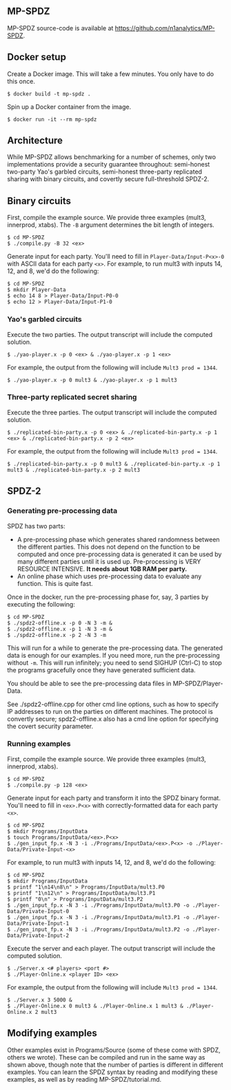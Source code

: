 ## MP-SPDZ

MP-SPDZ source-code is available at https://github.com/n1analytics/MP-SPDZ.

## Docker setup

Create a Docker image. This will take a few minutes. You only have to do this
once.
```
$ docker build -t mp-spdz .
```

Spin up a Docker container from the image.
```
$ docker run -it --rm mp-spdz
```

## Architecture

While MP-SPDZ allows benchmarking for a number of schemes, only two implementations provide a security guarantee throughout: semi-honest two-party Yao's garbled circuits, semi-honest three-party replicated sharing with binary circuits, and covertly secure full-threshold SPDZ-2.

## Binary circuits

First, compile the example source. We provide three examples (mult3, innerprod,
xtabs). The `-B` argument determines the bit length of integers.
```
$ cd MP-SPDZ
$ ./compile.py -B 32 <ex>
```

Generate input for each party.
You'll need to fill in `Player-Data/Input-P<x>-0` with ASCII data for each party
`<x>`.
For example, to run mult3 with inputs 14, 12, and 8, we'd do the following:
```
$ cd MP-SPDZ
$ mkdir Player-Data
$ echo 14 8 > Player-Data/Input-P0-0
$ echo 12 > Player-Data/Input-P1-0
```

### Yao's garbled circuits

Execute the two parties. The output transcript will include the
computed solution.
``` 
$ ./yao-player.x -p 0 <ex> & ./yao-player.x -p 1 <ex>
```

For example, the output from the following will include `Mult3 prod = 1344`. 
```
$ ./yao-player.x -p 0 mult3 & ./yao-player.x -p 1 mult3
```

### Three-party replicated secret sharing

Execute the three parties. The output transcript will include the
computed solution.
``` 
$ ./replicated-bin-party.x -p 0 <ex> & ./replicated-bin-party.x -p 1 <ex> & ./replicated-bin-party.x -p 2 <ex>
```

For example, the output from the following will include `Mult3 prod = 1344`. 
```
$ ./replicated-bin-party.x -p 0 mult3 & ./replicated-bin-party.x -p 1 mult3 & ./replicated-bin-party.x -p 2 mult3
```

## SPDZ-2

### Generating pre-processing data

SPDZ has two parts:
- A pre-processing phase which generates shared randomness between the different parties. 
    This does not depend on the function to be computed and once pre-processing data is generated
    it can be used by many different parties until it is used up. 
    Pre-processing is VERY RESOURCE INTENSIVE. **It needs about 1GB RAM per party.**
- An online phase which uses pre-processing data to evaluate any function. This is quite fast.

Once in the docker, run the pre-processing phase for, say, 3 parties by executing the following:
```
$ cd MP-SPDZ
$ ./spdz2-offline.x -p 0 -N 3 -m &
$ ./spdz2-offline.x -p 1 -N 3 -m &
$ ./spdz2-offline.x -p 2 -N 3 -m
```

This will run for a while to generate the pre-processing data. The generated data is enough for our examples. If you need more, run the pre-processing without `-m`. This will run infinitely; you need to send SIGHUP (Ctrl-C) to stop the programs gracefully once they have generated sufficient data.

You should be able to see the pre-processing data files in MP-SPDZ/Player-Data.

See ./spdz2-offline.cpp for other cmd line options, such as how to specify IP addresses to run on the parties on different machines. The protocol is convertly secure; spdz2-offline.x also has a cmd line option for specifying the covert security parameter.

### Running examples

First, compile the example source. We provide three examples (mult3, innerprod,
xtabs).
```
$ cd MP-SPDZ
$ ./compile.py -p 128 <ex>
```

Generate input for each party and transform it into the SPDZ binary format.
You'll need to fill in `<ex>.P<x>` with correctly-formatted data for each party
`<x>`.
```
$ cd MP-SPDZ
$ mkdir Programs/InputData
$ touch Programs/InputData/<ex>.P<x> 
$ ./gen_input_fp.x -N 3 -i ./Programs/InputData/<ex>.P<x> -o ./Player-Data/Private-Input-<x>
```

For example, to run mult3 with inputs 14, 12, and 8, we'd do the following:
```
$ cd MP-SPDZ
$ mkdir Programs/InputData
$ printf "1\n14\n8\n" > Programs/InputData/mult3.P0 
$ printf "1\n12\n" > Programs/InputData/mult3.P1 
$ printf "0\n" > Programs/InputData/mult3.P2 
$ ./gen_input_fp.x -N 3 -i ./Programs/InputData/mult3.P0 -o ./Player-Data/Private-Input-0
$ ./gen_input_fp.x -N 3 -i ./Programs/InputData/mult3.P1 -o ./Player-Data/Private-Input-1
$ ./gen_input_fp.x -N 3 -i ./Programs/InputData/mult3.P2 -o ./Player-Data/Private-Input-2
```

Execute the server and each player. The output transcript will include the
computed solution.
``` 
$ ./Server.x <# players> <port #> 
$ ./Player-Online.x <player ID> <ex>
```

For example, the output from the following will include `Mult3 prod = 1344`. 
```
$ ./Server.x 3 5000 &
$ ./Player-Online.x 0 mult3 & ./Player-Online.x 1 mult3 & ./Player-Online.x 2 mult3
```

## Modifying examples

Other examples exist in Programs/Source (some of these come with SPDZ, others we wrote). These can be compiled and run in the same way as shown above, though note that the number of parties is different in different examples. You can learn the SPDZ syntax by reading and modifying these examples, as well as by reading MP-SPDZ/tutorial.md.
